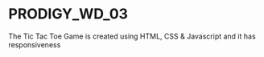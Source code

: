 # PRODIGY_WD_03
The Tic Tac Toe Game is created using HTML, CSS &amp; Javascript and it has responsiveness
